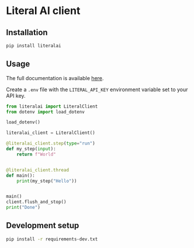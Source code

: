 # Literal AI client

## Installation

```bash
pip install literalai
```

## Usage

The full documentation is available [here](https://docs.getliteral.ai/python-client).

Create a `.env` file with the `LITERAL_API_KEY` environment variable set to your API key.

```python
from literalai import LiteralClient
from dotenv import load_dotenv

load_dotenv()

literalai_client = LiteralClient()

@literalai_client.step(type="run")
def my_step(input):
    return f"World"


@literalai_client.thread
def main():
    print(my_step("Hello"))


main()
client.flush_and_stop()
print("Done")
```

## Development setup

```bash
pip install -r requirements-dev.txt
```
